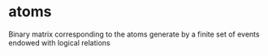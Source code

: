 # atoms
Binary matrix corresponding to the atoms generate by a finite set of events endowed with logical relations

